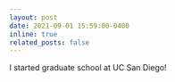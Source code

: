 ```yaml
---
layout: post
date: 2021-09-01 15:59:00-0400
inline: true
related_posts: false
---
```


I started graduate school at UC San Diego!
